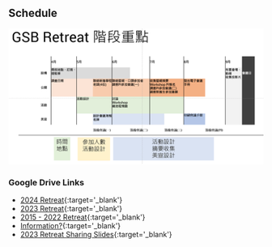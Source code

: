 ## Schedule
![](image.png)

### Google Drive Links

* [2024 Retreat](https://drive.google.com/drive/folders/18MOzTY1CMy23oicfOpHlPjrn7mDSEyHt?usp=sharing){:target='_blank'}
* [2023 Retreat](https://drive.google.com/drive/folders/1OzHGoGOgd5fUZSal2wX4w7O8k8JLx7Kl){:target='_blank'}
* [2015 - 2022 Retreat](https://drive.google.com/drive/folders/13dIPykjnK8ByCDnXh-KjK_N3XV8ANns7){:target='_blank'}
* [Information?](https://drive.google.com/drive/folders/197ew1viDh8ho797K11K8GWDK5esqGcFN){:target='_blank'}
* [2023 Retreat Sharing Slides](https://docs.google.com/presentation/d/14rftx-QFtAZ97GUQ8Xw2qiHBtXOD94_l/edit#slide=id.p1){:target='_blank'}
